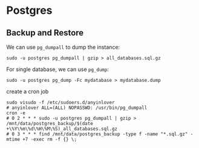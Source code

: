 # Postgres

## Backup and Restore

We can use `pg_dumpall` to dump the instance:

```shell
sudo -u postgres pg_dumpall | gzip > all_databases.sql.gz
```

For single database, we can use `pg_dump`:

```shell
sudo -u postgres pg_dump -Fc mydatabase > mydatabase.dump
```

create a cron job

```shell
sudo visudo -f /etc/sudoers.d/anyinlover
# anyinlover ALL=(ALL) NOPASSWD: /usr/bin/pg_dumpall
cron -e
# 0 2 * * * sudo -u postgres pg_dumpall | gzip > /mnt/data/postgres_backup/$(date +\%Y\%m\%d\%H\%M\%S)_all_databases.sql.gz
# 0 3 * * * find /mnt/data/postgres_backup -type f -name "*.sql.gz" -mtime +7 -exec rm -f {} \;
```
